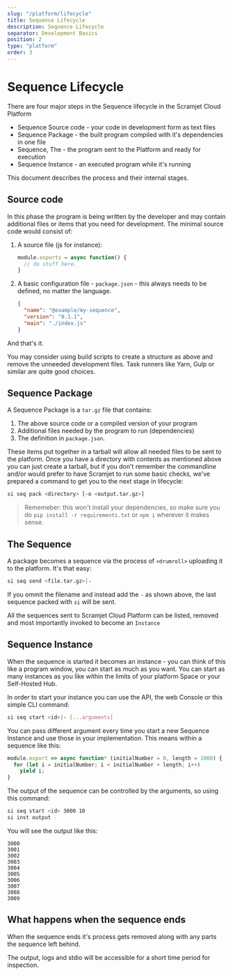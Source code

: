 ```yaml
---
slug: "/platform/lifecycle"
title: Sequence Lifecycle
description: Sequence Lifecycle
separator: Development Basics
position: 2
type: "platform"
order: 3
---
```


# Sequence Lifecycle

There are four major steps in the Sequence lifecycle in the Scramjet Cloud Platform

* Sequence Source code - your code in development form as text files
* Sequence Package - the built program compiled with it's dependencies in one file
* Sequence, The - the program sent to the Platform and ready for execution
* Sequence Instance - an executed program while it's running

This document describes the process and their internal stages.

## Source code

In this phase the program is being written by the developer and may contain additional
files or items that you need for development. The minimal source code would consist of:

1. A source file (js for instance):

   ```js
   module.exports = async function() {
     // do stuff here.
   }
   ```

2. A basic configuration file - `package.json` - this always needs to be defined, no matter the language.

   ```json
   {
     "name": "@example/my-sequence",
     "version": "0.1.1",
     "main": "./index.js"
   }
   ```

And that's it.

You may consider using build scripts to create a structure as above and remove the unneeded development files. Task runners like Yarn, Gulp or similar are quite good choices.

<!-- 

Scramjet CLI Interface `cli` provides a tool to generate the basic source code for different languages. You can run this simple command:

> `si template <name> <directory>`

The list of templates can be seen in [Scramjet Sequence Templates repo on Github](https://github.com/scramjetorg/platform-samples/tree/main/templates)

-->

## Sequence Package

A Sequence Package is a `tar.gz` file that contains:

1. The above source code or a compiled version of your program
2. Additional files needed by the program to run (dependencies)
3. The definition in `package.json`.

These items put together in a tarball will allow all needed files to be sent to the platform. Once you have a directory with contents as mentioned above you can just create a tarball, but if you don't remember the commandline and/or would prefer to have Scramjet to run some basic checks, we've prepared a command to get you to the next stage in lifecycle:

```bash
si seq pack <directory> [-o <output.tar.gz>]
```

> Rememeber: this won't install your dependencies, so make sure you do `pip install -r requirements.txt` or `npm i` wherever it makes sense.

## The Sequence

A package becomes a sequence via the process of `<drumroll>` uploading it to the platform. It's that easy:

```bash
si seq send <file.tar.gz>|-
```

If you ommit the filename and instead add the `-` as shown above, the last sequence packed with `si` will be sent.

All the sequences sent to Scramjet Cloud Platform can be listed, removed and most importantly invoked to become an `Instance`

## Sequence Instance

When the sequence is started it becomes an instance - you can think of this like a program window, you can start as much as you want. You can start as many instances as you like within the limits of your platform Space or your Self-Hosted Hub.

In order to start your instance you can use the API, the web Console or this simple CLI command:

```bash
si seq start <id>|- [...arguments]
```

You can pass different argument every time you start a new Sequence Instance and use those in your implementation. This means within a sequence like this:

```js
module.export => async function* (initialNumber = 0, length = 1000) {
  for (let i = initialNumber; i < initialNumber + length; i++)
    yield i;
}
```

The output of the sequence can be controlled by the arguments, so using this command:

```bash
si seq start <id> 3000 10
si inst output -
```

You will see the output like this:

```
3000
3001
3002
3003
3004
3005
3006
3007
3008
3009
```

## What happens when the sequence ends

When the sequence ends it's process gets removed along with any parts the sequence left behind.

The output, logs and stdio will be accessible for a short time period for inspection.
